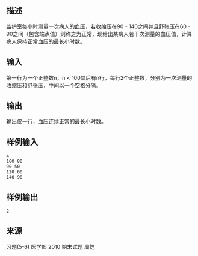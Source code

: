 ## 描述


监护室每小时测量一次病人的血压，若收缩压在90 - 140之间并且舒张压在60 - 90之间（包含端点值）则称之为正常，现给出某病人若干次测量的血压值，计算病人保持正常血压的最长小时数。

## 输入


第一行为一个正整数n，n < 100其后有n行，每行2个正整数，分别为一次测量的收缩压和舒张压，中间以一个空格分隔。

## 输出


输出仅一行，血压连续正常的最长小时数。

## 样例输入


```
4
100 80
90 50
120 60
140 90
```


## 样例输出


```
2
```


## 来源


习题(5-6) 医学部 2010 期末试题 周恺

